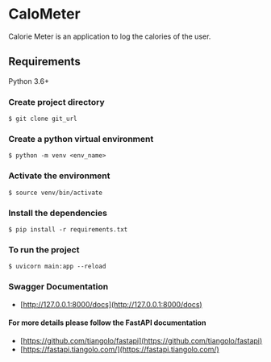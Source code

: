 # CaloMeter

Calorie Meter is an application to log the calories of the user.

## Requirements

Python 3.6+


### Create project directory
```console
$ git clone git_url
```

### Create a python virtual environment

```console
$ python -m venv <env_name>
```
### Activate the environment

```console
$ source venv/bin/activate
```

### Install the dependencies

```console
$ pip install -r requirements.txt
```

### To run the project

```console
$ uvicorn main:app --reload
```

### Swagger Documentation

- [http://127.0.0.1:8000/docs](http://127.0.0.1:8000/docs)

#### For more details please follow the FastAPI documentation
- [https://github.com/tiangolo/fastapi](https://github.com/tiangolo/fastapi)<br/>
- [https://fastapi.tiangolo.com/](https://fastapi.tiangolo.com/)
